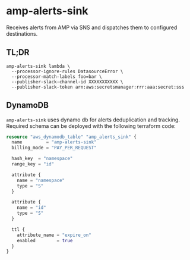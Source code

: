 # amp-alerts-sink

Receives alerts from AMP via SNS and dispatches them to configured destinations.

## TL;DR

```shell
amp-alerts-sink lambda \
  --processor-ignore-rules DatasourceError \
  --processor-match-labels foo=bar \
  --publisher-slack-channel-id XXXXXXXXXXX \
  --publisher-slack-token arn:aws:secretsmanager:rrr:aaa:secret:sss
```

## DynamoDB

`amp-alerts-sink` uses dynamo db for alerts deduplication and tracking.
Required schema can be deployed with the following terraform code:

```terraform
resource "aws_dynamodb_table" "amp_alerts_sink" {
  name         = "amp-alerts-sink"
  billing_mode = "PAY_PER_REQUEST"

  hash_key  = "namespace"
  range_key = "id"

  attribute {
    name = "namespace"
    type = "S"
  }

  attribute {
    name = "id"
    type = "S"
  }

  ttl {
    attribute_name = "expire_on"
    enabled        = true
  }
}
```
